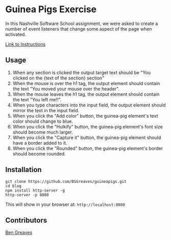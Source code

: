 # Guinea Pigs Exercise

In this Nashville Software School assignment, we were asked to create a number of event listeners that change some aspect of the page when activated.

[Link to Instructions](https://github.com/nashville-software-school/front-end-milestones/blob/master/3-single-page-applications/exercises/SP_JS_EVENT_LISTENERS_GUINEA_PIG.md)

## Usage

1. When any section is clicked the output target text should be "You clicked on the {text of the section} section"
1. When the mouse is over the h1 tag, the output element should contain the text "You moved your mouse over the header".
1. When the mouse leaves the h1 tag, the output element should contain the text "You left me!!".
1. When you type characters into the input field, the output element should mirror the text in the input field.
1. When you click the "Add color" button, the guinea-pig element's text color should change to blue.
1. When you click the "Hulkify" button, the guinea-pig element's font size should become much larger.
1. When you click the "Capture it" button, the guinea-pig element should have a border added to it.
1. When you click the "Rounded" button, the guinea-pig element's border should become rounded.

## Installation

```
git clone https://github.com/BSGreaves/guineapigs.git
cd blog
npm install http-server -g
http-server -p 8080
```

This will show in your browser at:
`http://localhost:8080`

## Contributors

[Ben Greaves](https://github.com/BSGreaves)